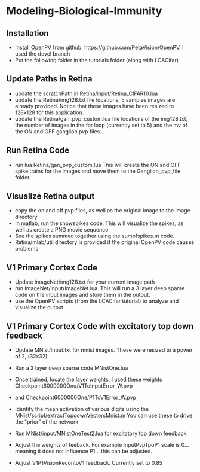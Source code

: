 # Modeling-Biological-Immunity
## Installation
 - Install OpenPV from github. https://github.com/PetaVision/OpenPV. I used the devel branch
 - Put the following folder in the tutorials folder (along with LCACifar)
## Update Paths in Retina
 - update the scratchPath in Retina/input/Retina_CIFAR10.lua
 - update the Retina/img128.txt file locations, 5 samples images are already provided.  Notice that these images have been resized to 128x128 for this application.
 - update the Retina/gan_pvp_custom.lua file locations of the img128.txt, the number of images in the for loop (currently set to 5) and the mv of the ON and OFF ganglion pvp files...
## Run Retina Code
 - run lua Retina/gan_pvp_custom.lua   This will create the ON and OFF spike trains for the images and move them to the Ganglion_pvp_file folder.  
## Visualize Retina output
 - copy the on and off pvp files, as well as the original image to the image directory
 - In matlab, run the showspikes code.  This will visualize the spikes, as well as create a PNG movie sequence
 - See the spikes summed together using the sumofspikes.m code.
 - Retina/mlab/util directory is provided if the original OpenPV code causes problems
## V1 Primary Cortex Code
 - Update ImageNet/img128.txt for your current image path
 - run ImageNet/input/ImageNet.lua.  This will run a 3 layer deep sparse code on the input images and store them in the output.
 - use the OpenPV scripts (from the LCACifar tutorial) to analyze and visualize the output
## V1 Primary Cortex Code with excitatory top down feedback
 - Update MNist/input.txt for mnist images.  These were resized to a power of 2, (32x32)
 - Run a 2 layer deep sparse code MNistOne.lua
 - Once trained, locate the layer weights, I used these weights Checkpoint6000000One/V1ToInputError_W.pvp  
 - and Checkpoint6000000One/P1ToV1Error_W.pvp
 - Identify the mean activation of various digits using the MNist/script/extractTopdownVectorsMnist.m  You can use these to drive the "prior" of the network
 - Run MNist/input/MNistOneTest2.lua for excitatory top down feedback
 - Adjust the weights of feeback.  For example InputPvpTpoP1 scale is 0... meaning it does not influence P1... this can be adjusted.

 - Adjust V1P1VisionRecontoV1 feedback.  Currently set to 0.85
